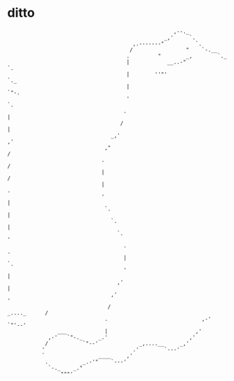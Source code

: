 # ditto
                                                         ,--._
                                                      _,'     `.
                                            ,.-------"          `.
                                           /                 "    `-.__
                                          .         "        _,        `._
                                          |            __..-"             `.
                                          |        ''"'                     `._
                                          |                                    `"-.
                                          '                                        `.
                                         .                                          |
                                        /                                           |
                                     _,'                                           ,'
                                   ,"                                             /
                                  .                                              /
                                  |                                             /
                                  |                                            .
                                  '                                            |
                                   `.                                          |
                                     `.                                        |
                                       `.                                      '
                                         .                                      .
                                         |                                       `.
                                         '                                        |
                                       ,'                                         |
                                     ,'                                           '
                                    /                                _...._      /
                                   .                              ,-'      `"'--'
                    ___            |                            ,'
                 ,-'   `"-._     _.'                          ,'
                /           `"--'             _,....__     _,'
               '                            .'        `---'
               `                 ____     ,'
                .           _.-'"    `---'
                 `-._    _."
                     """'
